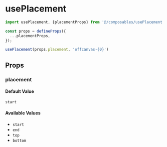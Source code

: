 # usePlacement

```typescript
import usePlacement, {placementProps} from '@/composables/usePlacement';

const props = defineProps({
  ...placementProps,
});

usePlacement(props.placement, 'offcanvas-{0}')
```

## Props

### placement

#### Default Value

`start`

#### Available Values

- `start`
- `end`
- `top`
- `bottom`
